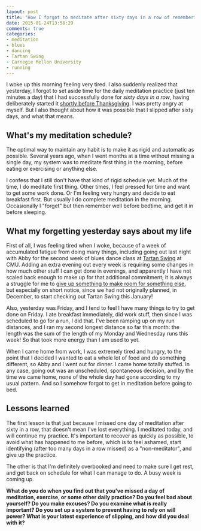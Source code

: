 ```yaml
---
layout: post
title: "How I forgot to meditate after sixty days in a row of remembering and what that means"
date: 2015-01-24T13:58:29
comments: true
categories:
- meditation
- blues
- dancing
- Tartan Swing
- Carnegie Mellon University
- running
---
```

I woke up this morning feeling very tired. I also suddenly realized that yesterday, I forgot to set aside time for the daily meditation practice (just ten minutes a day) that I had successfully done for *sixty days in a row*, having deliberately started it [shortly before Thanksgiving](/blog/2014/11/24/report-on-my-first-day-of-stoic-week-2014/). I was pretty angry at myself. But I also thought about how it was possible that I slipped after sixty days, and what that means.

<!--more-->

## What's my meditation schedule?

The optimal way to maintain any habit is to make it as rigid and automatic as possible. Several years ago, when I went months at a time without missing a single day, my system was to meditate first thing in the morning, before eating or exercising or anything else.

I confess that I still don't have that kind of rigid schedule yet. Much of the time, I do meditate first thing. Other times, I feel pressed for time and want to get some work done. Or I'm feeling very hungry and decide to eat breakfast first. But usually I do complete meditation in the morning. Occasionally I "forget" but then remember well before bedtime, and get it in before sleeping.

## What my forgetting yesterday says about my life

First of all, I was feeling tired when I woke, because of a week of accumulated fatigue from doing many things, including going out last night with Abby for the second week of blues dance class at [Tartan Swing](http://www.tartanswing.com/) at CMU. Adding an extra evening out every week is requiring some changes in how much other stuff I can get done in evenings, and apparently I have not scaled back enough to make up for that additional commitment; it is always a struggle for me to [give up something to make room for something else](/blog/2014/12/15/thoughts-on-giving-up-an-old-project-to-make-room-for-the-new/), but especially on short notice, since we had not originally planned, in December, to start checking out Tartan Swing this January!

Also, yesterday was Friday, and I tend to feel I have many things to try to get done on Friday. I ate breakfast immediately, did work stuff, then since I was scheduled to go for a run, I did that. I've been ramping up on my run distances, and I ran my second longest distance so far this month: the length was the sum of the length of my Monday and Wednesday runs this week! So that took more energy than I am used to yet.

When I came home from work, I was extremely tired and hungry, to the point that I decided I wanted to eat a whole lot of food and do something different, so Abby and I went out for dinner. I came home totally stuffed. In any case, going out was an unscheduled, spontaneous decision, and by the time we came home, none of the whole day had gone according to my usual pattern. And so I somehow forgot to get in meditation before going to bed.

## Lessons learned

The first lesson is that just because I missed one day of meditation after sixty in a row, that doesn't mean I've lost everything. I meditated today, and will continue my practice. It's important to recover as quickly as possible, to avoid what has happened to me before, which is to feel ashamed, start identifying (after too many days in a row missed) as a "non-meditator", and give up the practice.

The other is that I'm definitely overbooked and need to make sure I get rest, and get back on schedule for what I can manage to do. A busy week is coming up.

**What do you do when you find out that you've missed a day of meditation, exercise, or some other daily practice? Do you feel bad about yourself? Do you make excuses? Do you examine what is really important? Do you set up a system to prevent having to rely on will power? What is your latest experience of slipping, and how did you deal with it?**
